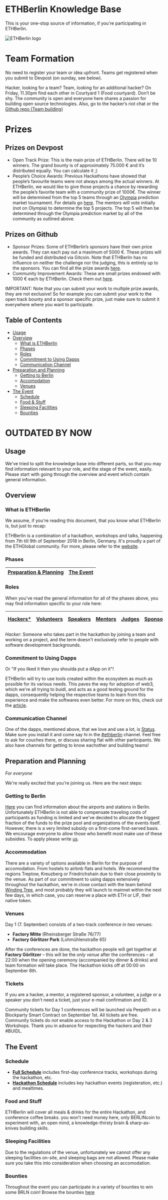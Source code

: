 # ETHBerlin Knowledge Base
This is your one-stop source of information, if you're participating in ETHBerlin.

![ETHBerlin logo](https://github.com/ethberlin-hackathon/media-assets/raw/master/ETHBerlin%20logo%20-%20horizontal%20transparent%20-%20small.png)


# Team Formation

No need to register your team or idea upfront.
Teams get registered when you submit to Devpost (on sunday, see below).

Hacker, looking for a team? Team, looking for an additional hacker?
On Friday, 11.30pm find each other in Courtyard 1 (Food courtyard). Don’t be shy. The community is open and everyone here shares a passion for building open source technologies.
Also, go to the hacker’s riot chat or the [Github repo (Team building)](https://github.com/ethberlin-hackathon/ETHBerlin-Teambuilding)


# Prizes
## Prizes on Devpost
- Open Track Prize: This is the main prize of ETHBerlin. There will be 10 winners. The grand bounty is of approximately 75.000 € and it’s distributed equally. You can calculate it ;)
- People’s Choice Awards: Previous Hackathons have showed that people’s favourite teams were not always among the actual winners. At ETHBerlin, we would like to give those projects a chance by rewarding the people’s favorite team with a community prize of 1000€. The winner will be determined from the top 5 teams through an [Olympia](https://blog.gnosis.pm/announcing-gnosis-olympia-5fb7e16dd259?gi=de34dba69451) prediction market tournament. For details go [here](https://github.com/ethberlin-hackathon/ETHBerlin-Bounties/issues/29). The mentors will vote initially (not on Olympia) to determine the top 5 projects. The top 5 will then be determined through the Olympia prediction market by all of the community as outlined above.

## Prizes on Github
- Sponsor Prizes: Some of ETHBerlin’s sponsors have their own price awards. They can each pay out a maximum of 5000 €. These prizes will be funded and distributed via Gitcoin. Note that ETHBerlin has no influence on neither the challenge nor the judging, this is entirely up to the sponsors. You can find all the prize awards [here](https://github.com/ethberlin-hackathon/ETHBerlin-Bounties/issues).
- Community Improvement Awards: These are small prizes endowed with 1000 € each by ETHBerlin. Check them out [here](https://github.com/ethberlin-hackathon/ETHBerlin-Bounties/issues).

IMPORTANT: Note that you can submit your work to multiple prize awards, they are not exclusive! So for example you can submit your work to the open track bounty and a sponsor specific prize, just make sure to submit it everywhere where you want to participate.

## Table of Contents
- [Usage](#usage)
- [Overview](#overview)
  - [What is ETHBerlin](#what-is-ethberlin)
  - [Phases](#phases)
  - [Roles](#roles)
  - [Commitment to Using Dapps](#commitment-to-using-dapps)
  - [Communication Channel](#communication-channel)
- [Preparation and Planning](#preparation-and-planning)
  - [Getting to Berlin](#getting-to-berlin)
  - [Accomodation](#accomodation)
  - [Venues](#venues)
- [The Event](#the-event)
  - [Schedule](#schedule)
  - [Food & Stuff](#food-and-stuff)
  - [Sleeping Facilities](#sleeping-facilities)
  - [Bounties](#bounties)











# OUTDATED BY NOW
## Usage
We've tried to split the knowledge base into different parts, so that you may find
information relevant to your role, and the stage of the event, easily. Please start
with going through the overview and event which contain general information.

## Overview

### What is ETHBerlin
We assume, if you're reading this document, that you know what ETHBerlin is, but just to recap:

ETHBerlin is a combination of a hackathon, workshops and talks, happening from 7th till 9th of September 2018 in Berlin, Germany.
It's proudly a part of the ETHGlobal community. For more, please refer to the [website](https://ethberlin.com).

### Phases
[Preparation & Planning](#preparation-and-planning) | [The Event](#the-event)
--- | ---

### Roles
When you've read the general information for all of the phases above, you may find information
specific to your role here:

[Hackers*](hackers.md) | [Volunteers](volunteers.md) | [Speakers]() | [Mentors](mentors.md) | [Judges](judges.md) | [Sponsors](sponsors.md) | [Community Members](community-members.md) | [Organization Team]()
--- | --- | --- | --- | --- | --- | --- | ---

*Hacker*: Someone who takes part in the hackathon by joining a team and working on a project, and the term
doesn't exclusively refer to people with software development backgrounds.

### Commitment to Using Dapps
Or "If you liked it then you shoulda put a dApp on it"!

ETHBerlin will try to use tools created within the ecosystem as much as possible for its various needs.
This paves the way for adoption of web3, which we're all trying to buidl, and acts as a good
testing ground for the dapps, consequently helping the respective teams to learn from this experience
and make the softwares even better.
For more on this, check out the [article](https://medium.com/ethberlin/if-you-liked-it-then-you-shoulda-put-a-dapp-on-it-626b032d32a5).

### Communication Channel
One of the dapps, mentioned above, that we love and use a lot, is [Status](status.im/). Make sure you install it
and come say hi in the [#ethberlin](https://get.status.im/chat/public/ethberlin) channel. Feel free to ask for
couches there, or discuss sharing flat with other participants. We also have channels for getting to know eachother
and building teams!

## Preparation and Planning
*For everyone*

We're really excited that you're joining us. Here are the next steps:

### Getting to Berlin
[Here](https://www.berlin.de/en/airports-and-stations/) you can find information about the airports and stations in Berlin.
Unfortunately ETHBerlin is not able to compensate traveling costs of participants as funding is limited
and we've decided to allocate the biggest fraction of the funds to the prize pool and organizations of
the events itself. However, there is a very limited subsidy on a first-come first-served basis. We encourage
everyone to allow those who benefit most make use of these subsidies. To apply please write [us](joinus@ethberlin.com).

### Accommodation
There are a variety of options available in Berlin for the purpose of accomodation. From hostels to
airbnb flats and hotels. We recommend the regions Treptow, Kreuzberg or Friedrichshain due to their 
close proximity to the venue.
As part of our commitment to using dapps extensively throughout the hackathon, we're in close contact
with the team behind [Winding Tree](https://windingtree.com/), and most probably they will launch to
mainnet within the next few days, in which case, you can reserve a place with ETH or LIF, their native token.

### Venues
Day 1 (7. September) consists of a two-track conference in *two* venues:

- **Factory Mitte** (Rheinsberger Straße 76/77)
- **Factory Görlitzer Park** (Lohmühlenstraße 65)

After the conferences are done, the hackathon people will get together at **Factory Görlitzer** – this will be the *only venue* after the conferences – at 22:00 when the opening ceremony (accompanied by dinner & drinks) and team formation will take place. The Hackathon kicks off at 00:00 on September 8th.

### Tickets
If you are a hacker, a mentor, a registered sponsor, a volunteer, a judge or a speaker you don’t need a ticket, just your e-mail confirmation and ID.

Community tickets for Day 1 conferences will be launched via Peepeth on a Blockparty Smart Contract on September 1st. All tickets are free. Community tickets do *not* enable access to the Hackathon or Day 2 & 3 Workshops. Thank you in advance for respecting the hackers and their #BUIDL.

## The Event

### Schedule
- [**Full Schedule**](https://ethberlin.com/schedule/) includes first-day conference tracks, workshops during the hackathon, etc.
- [**Hackathon Schedule**](https://ethberlin.com/hackathon-schedule) includes key hackathon events (registeration, etc.) and mealtimes.

### Food and Stuff
ETHBerlin will cover all meals & drinks for the entire Hackathon, and conference coffee breaks. you won’t need money here, only BERLINcoin to experiment with, an open mind, a knowledge-thirsty brain & sharp-as-knives building skills. 

### Sleeping Facilities
Due to the regulations of the venue, unfortunately we cannot offer any sleeping facilities on-site, and
sleeping bags are not allowed. Please make sure you take this into consideration when choosing an accomodation.

### Bounties
Throughout the event you can participate in a variety of bounties to win some BRLN coin! Browse the bounties [here](bounties.md)
